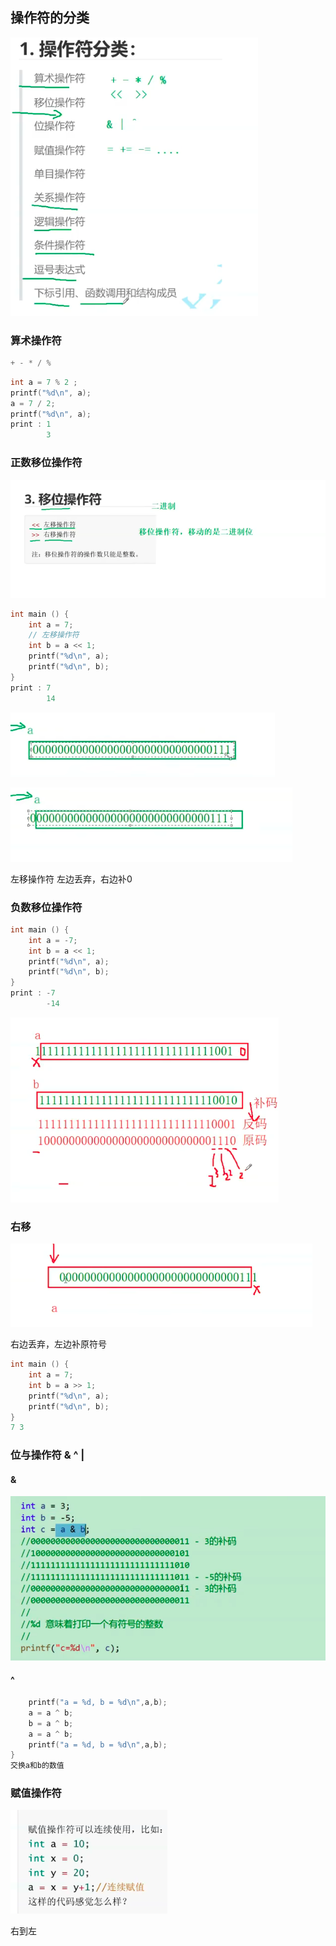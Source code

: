 ## 操作符的分类

![](Screenshot/Screenshot_20241121_155312.png)

### 算术操作符

```c
+ - * / %
```

```c
int a = 7 % 2 ;
printf("%d\n", a);
a = 7 / 2;
printf("%d\n", a);
print : 1 
    	3
```

### 正数移位操作符

![](Screenshot/Screenshot_20241121_155909.png)

```c
int main () {
    int a = 7;
    // 左移操作符
    int b = a << 1;
    printf("%d\n", a);
    printf("%d\n", b);
}
print : 7 
    	14
```

![](Screenshot/Screenshot_20241121_161942.png)

![](Screenshot/Screenshot_20241121_161956.png)

左移操作符 左边丢弃，右边补0

### 负数移位操作符

```c
int main () {
    int a = -7;
    int b = a << 1;
    printf("%d\n", a);
    printf("%d\n", b);
}
print : -7 
    	-14
```

![](Screenshot/Screenshot_20241121_163547.png)

### 右移

![](Screenshot/Screenshot_20241121_164206.png)

右边丢弃，左边补原符号

```c
int main () {
    int a = 7;
    int b = a >> 1;
    printf("%d\n", a);
    printf("%d\n", b);
}
7 3
```

### 位与操作符   &  ^  |

#### &

![](Screenshot/Screenshot_20241127_142022.png)

#### ^

```C
    printf("a = %d, b = %d\n",a,b);
    a = a ^ b;
    b = a ^ b;
    a = a ^ b;
    printf("a = %d, b = %d\n",a,b);
}
交换a和b的数值
```

### 赋值操作符

![](Screenshot/Screenshot_20241129_151958.png)

右到左